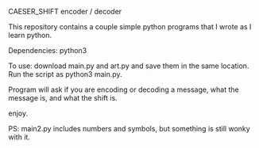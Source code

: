CAESER_SHIFT encoder / decoder

This repository contains a couple simple python programs that I wrote as I learn python.

Dependencies:  python3

To use:  download main.py and art.py and save them in the same location.  Run the script as python3 main.py.

Program will ask if you are encoding or decoding a message, what the message is, and what the shift is.

enjoy.

PS:  main2.py includes numbers and symbols, but something is still wonky with it.
